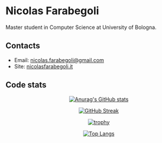 # Nicolas Farabegoli

Master student in Computer Science at University of Bologna.

## Contacts

 - Email: nicolas.farabegoli@gmail.com
 - Site: [nicolasfarabegoli.it](https://nicolasfarabegoli.it)

## Code stats

<div align="center">
  
 [![Anurag's GitHub stats](https://github-readme-stats.vercel.app/api?username=nicolasfara)](https://github.com/anuraghazra/github-readme-stats)
 
 [![GitHub Streak](http://github-readme-streak-stats.herokuapp.com?user=nicolasfara&date_format=j%20M%5B%20Y%5D)](https://git.io/streak-stats)
 
 [![trophy](https://github-profile-trophy.vercel.app/?username=nicolasfara&row=2&column=3&margin-w=15&margin-h=15)](https://github.com/ryo-ma/github-profile-trophy)
  
 [![Top Langs](https://github-readme-stats.vercel.app/api/top-langs/?username=nicolasfara)](https://github.com/anuraghazra/github-readme-stats)
  
</div>

<!--
**nicolasfara/nicolasfara** is a ✨ _special_ ✨ repository because its `README.md` (this file) appears on your GitHub profile.

Here are some ideas to get you started:

- 🔭 I’m currently working on ...
- 🌱 I’m currently learning ...
- 👯 I’m looking to collaborate on ...
- 🤔 I’m looking for help with ...
- 💬 Ask me about ...
- 📫 How to reach me: ...
- 😄 Pronouns: ...
- ⚡ Fun fact: ...
-->
